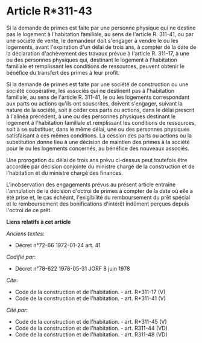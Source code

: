 # Article R*311-43

Si la demande de primes est faite par une personne physique qui ne destine pas le logement à l'habitation familiale, au sens
de l'article R. 311-41, ou par une société de vente, le demandeur doit s'engager à vendre le ou les logements, avant
l'expiration d'un délai de trois ans, à compter de la date de la déclaration d'achèvement des travaux prévue à l'article R.
311-17, à une ou des personnes physiques qui, destinant le logement à l'habitation familiale et remplissant les conditions de
ressources, peuvent obtenir le bénéfice du transfert des primes à leur profit. 

Si la demande de primes est faite par une société de construction ou une société coopérative, les associés qui ne destinent
pas à l'habitation familiale, au sens de l'article R. 311-41, le ou les logements correspondant aux parts ou actions qu'ils
ont souscrites, doivent s'engager, suivant la nature de la société, soit à céder ces parts ou actions, dans le délai prescrit
à l'alinéa précédent, à une ou des personnes physiques destinant le logement à l'habitation familiale et remplissant les
conditions de ressources, soit à se substituer, dans le même délai, une ou des personnes physiques satisfaisant à ces mêmes
conditions. La cession des parts ou actions ou la substitution donne lieu à une décision de maintien des primes à la société
pour le ou les logements concernés, au bénéfice des nouveaux associés. 

Une prorogation du délai de trois ans prévu ci-dessus peut toutefois être accordée par décision conjointe du ministre chargé
de la construction et de l'habitation et du ministre chargé des finances. 

L'inobservation des engagements prévus au présent article entraîne l'annulation de la décision d'octroi de primes à compter
de la date où elle a été prise et, le cas échéant, l'exigibilité du remboursement du prêt spécial et le remboursement des
bonifications d'intérêt indûment perçues depuis l'octroi de ce prêt.

**Liens relatifs à cet article**

_Anciens textes_:

  - Décret n°72-66 1972-01-24 art. 41

_Codifié par_:

  - Décret n°78-622 1978-05-31 JORF 8 juin 1978

_Cite_:

  - Code de la construction et de l'habitation. - art. R*311-17 (V)
  - Code de la construction et de l'habitation. - art. R*311-41 (V)

_Cité par_:

  - Code de la construction et de l'habitation. - art. R*311-45 (V)
  - Code de la construction et de l'habitation. - art. R311-44 (VD)
  - Code de la construction et de l'habitation. - art. R311-48 (VD)
